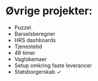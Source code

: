 <h1>Øvrige projekter:</h1>
<ul>
  <li>Puzzel</li>
  <li>Barselsberegner</li>
  <li>HRS dashboards</li>
  <li>Tjenestetid</li>
  <li>48 timer</li>
  <li>Vagtskemaer</li>
  <li>Setup omkring faste leverancer</li>
  <li>Statsborgerskab ✓</li>
</ul>
